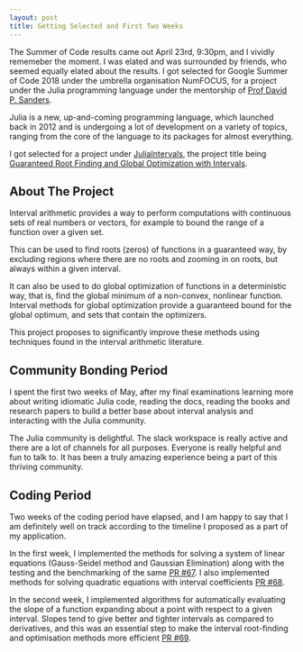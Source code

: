 ```yaml
---
layout: post
title: Getting Selected and First Two Weeks
---
```


The Summer of Code results came out April 23rd, 9:30pm, and I vividly rememeber the moment. I was elated and was surrounded by friends, who seemed equally elated about the results.
I got selected for Google Summer of Code 2018 under the umbrella organisation NumFOCUS, for a project under the Julia programming language under the mentorship of [Prof David P. Sanders](http://sistemas.fciencias.unam.mx/~dsanders/).

Julia is a new, up-and-coming programming language, which launched back in 2012 and is undergoing a lot of development on a variety of topics, ranging from the core of the language to its packages for almost everything.

I got selected for a project under [JuliaIntervals](https://github.com/JuliaIntervals/), the project title being [Guaranteed Root Finding and Global Optimization with Intervals](https://summerofcode.withgoogle.com/projects/#5091150453538816).

## About The Project 

Interval arithmetic provides a way to perform computations with continuous sets of real numbers or vectors, for example to bound the range of a function over a given set.

This can be used to find roots (zeros) of functions in a guaranteed way, by excluding regions where there are no roots and zooming in on roots, but always within a given interval.

It can also be used to do global optimization of functions in a deterministic way, that is, find the global minimum of a non-convex, nonlinear function. Interval methods for global optimization provide a guaranteed bound for the global optimum, and sets that contain the optimizers.

This project proposes to significantly improve these methods using techniques found in the interval arithmetic literature. 

## Community Bonding Period

I spent the first two weeks of May, after my final examinations learning more about writing idiomatic Julia code, reading the docs, reading the books and research papers to build a better base about interval analysis and interacting with the Julia community.

The Julia community is delightful. The slack workspace is really active and there are a lot of channels for all purposes. Everyone is really helpful and fun to talk to. It has been a truly amazing experience being a part of this thriving community.

## Coding Period

Two weeks of the coding period have elapsed, and I am happy to say that I am definitely well on track according to the timeline I proposed as a part of my application. 

In the first week, I implemented the methods for solving a system of linear equations (Gauss-Seidel method and Gaussian Elimination) along with the testing and the benchmarking of the same [PR #67](https://github.com/JuliaIntervals/IntervalRootFinding.jl/pull/67). 
I also implemented methods for solving quadratic equations with interval coefficients [PR #68](https://github.com/JuliaIntervals/IntervalRootFinding.jl/pull/68).

In the second week, I implemented algorithms for automatically evaluating the slope of a function expanding about a point with respect to a given interval. Slopes tend to give better and tighter intervals as compared to derivatives, and this was an essential step to make the interval root-finding and optimisation methods more efficient [PR #69](https://github.com/JuliaIntervals/IntervalRootFinding.jl/pull/69).
